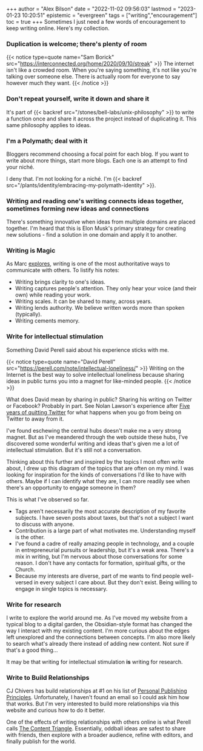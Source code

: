 +++
author = "Alex Bilson"
date = "2022-11-02 09:56:03"
lastmod = "2023-01-23 10:20:51"
epistemic = "evergreen"
tags = ["writing","encouragement"]
toc = true
+++
Sometimes I just need a few words of encouragement to keep writing online. Here's my collection.

### Duplication is welcome; there's plenty of room

{{< notice type=quote name="Sam Borick" src="https://interconnected.org/home/2020/09/10/streak" >}}
The internet isn't like a crowded room. When you're saying something, it's not like you're talking over someone else. There is actually room for everyone to say however much they want.
{{< /notice >}}

### Don't repeat yourself, write it down and share it

It's part of {{< backref src="/stones/bell-labs/unix-philosophy" >}} to write a function once and share it across the project instead of duplicating it. This same philosophy applies to ideas.

### I'm a Polymath; deal with it

Bloggers recommend choosing a focal point for each blog. If you want to write about more things, start more blogs. Each one is an attempt to find your niché.

I deny that. I'm not looking for a niché. I'm {{< backref src="/plants/identity/embracing-my-polymath-identity" >}}.

### Writing and reading one's writing connects ideas together, sometimes forming new ideas and connections

There's something innovative when ideas from multiple domains are placed together. I'm heard that this is Elon Musk's primary strategy for creating new solutions - find a solution in one domain and apply it to another.

### Writing is Magic

As Marc [explores](https://brooker.co.za/blog/2022/11/08/writing.html), writing is one of the most authoritative ways to communicate with others. To listify his notes:

- Writing brings clarity to one's ideas.
- Writing captures people's attention. They only hear your voice (and their own) while reading your work.
- Writing scales. It can be shared to many, across years.
- Writing lends authority. We believe written words more than spoken (typically).
- Writing cements memory.

### Write for intellectual stimulation

Something David Perell said about his experience sticks with me.

{{< notice type=quote name="David Perell" src="https://perell.com/note/intellectual-loneliness/" >}}
Writing on the Internet is the best way to solve intellectual loneliness because sharing ideas in public turns you into a magnet for like-minded people.
{{< /notice >}}

What does David mean by sharing in public? Sharing his writing on Twitter or Facebook? Probably in part. See Nolan Lawson's experience after [Five years of quitting Twitter](https://nolanlawson.com/2022/02/02/five-years-of-quitting-twitter/) for what happens when you go from being on Twitter to away from it.

I've found eschewing the central hubs doesn't make me a very strong magnet. But as I've meandered through the web outside these hubs, I've discovered some wonderful writing and ideas that's given me a lot of intellectual stimulation. But it's still not a conversation.

Thinking about this further and inspired by the topics I most often write about, I drew up this diagram of the topics that are often on my mind. I was looking for inspiration for the kinds of conversations I'd like to have with others. Maybe if I can identify what they are, I can more readily see when there's an opportunity to engage someone in them?

This is what I've observed so far.

- Tags aren't necessarily the most accurate description of my favorite subjects. I have seven posts about taxes, but that's not a subject I want to discuss with anyone.
- Contribution is a large part of what motivates me. Understanding myself is the other.
- I've found a cadre of really amazing people in technology, and a couple in entrepreneurial pursuits or leadership, but it's a weak area. There's a mix in writing, but I'm nervous about those conversations for some reason. I don't have any contacts for formation, spiritual gifts, or the Church.
- Because my interests are diverse, part of me wants to find people well-versed in every subject I care about. But they don't exist. Being willing to engage in single topics is necessary.

### Write for research

I write to explore the world around me. As I've moved my website from a typical blog to a digital garden, the Obsidian-style format has changed the way I interact with my existing content. I'm more curious about the edges left unexplored and the connections between concepts. I'm also more likely to search what's already there instead of adding new content. Not sure if that's a good thing...

It may be that writing for intellectual stimulation **is** writing for research.

### Write to Build Relationships

CJ Chivers has build relationships at #1 on his list of [Personal Publishing Principles](https://www.cjchilvers.com/personal-publishing-principles/). Unfortunately, I haven't found an email so I could ask him how that works. But I'm very interested to build more relationships via this website and curious how to do it better.

One of the effects of writing relationships with others online is what Perell calls [The Content Triangle](https://perell.com/essay/the-ultimate-guide-to-writing-online/#write-from-conversation). Essentially, oddball ideas are safest to share with friends, then explore with a broader audience, refine with editors, and finally publish for the world.

